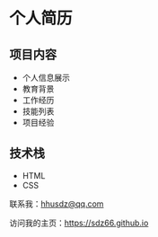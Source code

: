 # 个人简历

## 项目内容
- 个人信息展示
- 教育背景
- 工作经历
- 技能列表
- 项目经验
  
## 技术栈
- HTML
- CSS

  
联系我：hhusdz@qq.com

访问我的主页：https://sdz66.github.io
